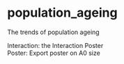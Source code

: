 # population_ageing

The trends of population ageing

Interaction: the Interaction Poster <br/>
Poster: Export poster on A0 size
